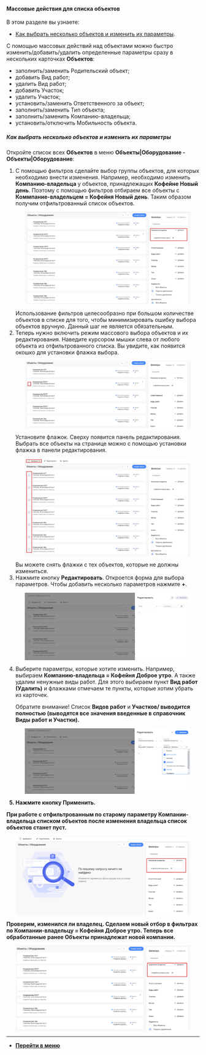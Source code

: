 #### Массовые действия для списка объектов
В этом разделе вы узнаете:
<html>
<meta charset="utf-8">
<title>Быстрый переход внутри документа</title>
<ul>
    <li><a href="#group">Как выбрать несколько объектов и изменить их параметры</a>.</li>

</ul>
</html>

<p>С помощью массовых действий над объектами можно быстро изменить/добавить/удалить определенные параметры сразу в
    нескольких карточках <strong>Объектов</strong>:</p>
<ul>
    <li>заполнить/заменить Родительский объект;</li>
    <li>добавить Вид работ;</li>
    <li>удалить Вид работ;</li>
    <li>добавить Участок;</li>
    <li>удалить Участок;</li>
    <li>установить/заменить Ответственного за объект;</li>
    <li>заполнить/заменить Тип объекта;</li>
    <li>заполнить/заменить Компанию-владельца;</li>
    <li>установить/отключить Мобильность объекта.</li>

</ul>
<h5 id="group">Как выбрать несколько объектов и изменить их параметры</h5>
<p>Откройте список всех <strong>Объектов</strong> в меню <strong>Объекты|Оборудование - Объекты|Оборудование</strong>: </p>
<ol>
    <li>С помощью фильтров сделайте выбор группы объектов, для которых необходимо внести изменения. Например, необходимо
        изменить <strong>Компанию-владельца</strong> у объектов, принадлежащих <strong>Кофейне Новый день</strong>. Поэтому с помощью фильтров отбираем
        все объекты с <strong>Коммпание-владельцем = Кофейня Новый день</strong>. Таким образом получим отфильтрованный список объектов.
        <p>
        <div>
            <img style="margin: 0 auto; display: block; max-width: 90%;"
                 src="/attachments/images/FAQ/USER/GroupActions/Objects.jpg"/>
        </div>
        </p>
        Использование фильтров целесообразно при большом количестве объектов в списке для того, чтобы минимизировать
        ошибку выбора объектов вручную. Данный шаг не является обязательным.
    </li>
    <li>Теперь нужно включить режим массового выбора объектов и их редактирования. Наведите курсором мышки слева от
        любого объекта из отфильтрованного списка. Вы увидите, как появится окошко для установки флажка выбора.
        <p>
        <div>
            <img style="margin: 0 auto; display: block; max-width: 90%;"
                 src="/attachments/images/FAQ/USER/GroupActions/SelectEmpty.jpg"/>
        </div>
        </p>
        Установите флажок. Сверху появится панель редактирования. Выбрать все объекты на странице можно с помощью
        установки флажка в панели редактирования.
        <p>
        <div>
            <img style="margin: 0 auto; display: block; max-width: 90%;"
                 src="/attachments/images/FAQ/USER/GroupActions/SelectAll.jpg"/>
        </div>
        </p>
        Вы можете снять флажки с тех объектов, которые не должны измениться.
    </li>
    <li>Нажмите кнопку <strong>Редактировать</strong>. Откроется форма для выбора параметров. Чтобы добавить несколько параметров нажмите
        <strong>+</strong>.
        <p>
        <div>
            <img style="margin: 0 auto; display: block; max-width: 90%;"
                 src="/attachments/images/FAQ/USER/GroupActions/Edit.jpg"/>
        </div>
        </p>
    </li>
    <li>Выберите параметры, которые хотите изменить. Например, выбираем <strong>Компанию-владельца = Кофейня Доброе утро</strong>. А также удалим ненужные виды
        работ. Для этого выбираем пункт <strong>Вид работ (Удалить)</strong> и флажками отмечаем те пункты, которые хотим убрать из карточек.
        <p>Обратите внимание! Список <strong>Видов работ</strong> и <strong>Участков/<strong> выводится полностью (выводятся все значения введенные в справочник <strong>Виды работ</strong> и <strong>Участки</strong>). </p>
        <p>
        <div>
            <img style="margin: 0 auto; display: block; max-width: 90%;"
                 src="/attachments/images/FAQ/USER/GroupActions/ParamsSelect.jpg"/>
        </div>
        </p>
    </li>
    <li>Нажмите кнопку <strong>Применить</strong>.</li>
</ol>
<p>При работе с отфильтрованным по старому параметру <strong>Компании-владельца</strong> списком объектов после изменения владельца список объектов станет пуст.</p>
<div>
    <img style="margin: 0 auto; display: block; max-width: 90%;"
         src="/attachments/images/FAQ/USER/GroupActions/ListEmpty.jpg"/>
</div>
<p>Проверим, изменился ли владелец. Сделаем новый отбор в фильтрах по <strong>Компании-владельцу = Кофейня Доброе утро</strong>. Теперь все обработанные ранее <strong>Объекты</strong> принадлежат новой компании.</p>
<div>
    <img style="margin: 0 auto; display: block; max-width: 90%;"
         src="/attachments/images/FAQ/USER/GroupActions/NewFilter.jpg"/>
</div>

____
- [Перейти в меню](http://wiki.hubex.ru)
